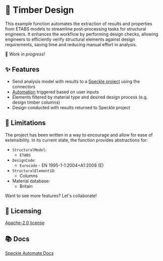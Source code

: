 # 🌲 Timber Design

This example function automates the extraction of results and properties from ETABS models to streamline post-processing tasks for structural engineers. It enhances the workflow by performing design checks, allowing engineers to efficiently verify structural elements against design requirements, saving time and reducing manual effort in analysis. 

🚧 _Work in progress!_

## ✨ Features
- Send analysis model with results to a [Speckle project](https://speckle.systems/) using the connectors
- [Automation](https://www.speckle.systems/product/automate) triggered based on user inputs
- Elements filtered by material type and desired design process (e.g. design timber columns)
- Design conducted with results returned to Speckle project

## 🚧 Limitations
The project has been written in a way to encourage and allow for ease of extensibility. In its current state, the function provides abstractions for:
- `StructuralModel`:
  - `ETABS`
- `DesignCode`:
  - `Eurocode` - EN 1995-1-1:2004+A1:2008 (E)
- `StructuralElement1D`:
  - Columns
- Material database:
  - Britain

 Want to see more features? Let's collaborate!

## 📜 Licensing
[Apache-2.0 license](https://github.com/bjoernsteinhagen/speckle-automate-timber-design/blob/main/LICENSE)

## 📚 Docs
[Speckle Automate Docs](https://speckle.guide/automate/)
